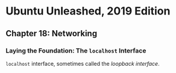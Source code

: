 # Ubuntu Unleashed, 2019 Edition

## Chapter 18: Networking

### Laying the Foundation: The `localhost` Interface

`localhost` interface, sometimes called the *loopback interface*.